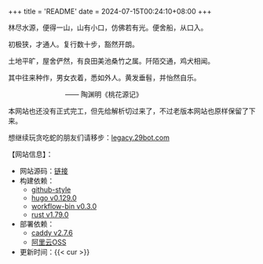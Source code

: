 +++
title = 'README'
date = 2024-07-15T00:24:10+08:00
+++

林尽水源，便得一山，山有小口，仿佛若有光。便舍船，从口入。

初极狭，才通人。复行数十步，豁然开朗。

土地平旷，屋舍俨然，有良田美池桑竹之属。阡陌交通，鸡犬相闻。

其中往来种作，男女衣着，悉如外人。黄发垂髫，并怡然自乐。

&emsp;&emsp;&emsp;&emsp;&emsp;&emsp;&emsp;&emsp;
—— 陶渊明《桃花源记》

本网站也还没有正式完工，但先给解析切过来了，不过老版本网站也原样保留了下来。

想继续玩贪吃蛇的朋友们请移步：[legacy.29bot.com](https://legacy.29bot.com)

【网站信息】：
- 网站源码：[链接](https://github.com/czy-29/29bot.com)
- 构建依赖：
  - [github-style](https://github.com/MeiK2333/github-style)
  - [hugo v0.129.0](https://github.com/gohugoio/hugo/releases/tag/v0.129.0)
  - [workflow-bin v0.3.0](https://github.com/czy-29/workflow-bin)
  - [rust v1.79.0](https://blog.rust-lang.org/2024/06/13/Rust-1.79.0.html)
- 部署依赖：
  - [caddy v2.7.6](https://github.com/caddyserver/caddy/releases/tag/v2.7.6)
  - [阿里云OSS](https://www.aliyun.com/product/oss)
- 更新时间：{{< cur >}}
